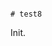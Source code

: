                                                                                                                                                                                                                                                                                                                                                                                                                                                                                                                                                                                                                                   # test8

Init.
